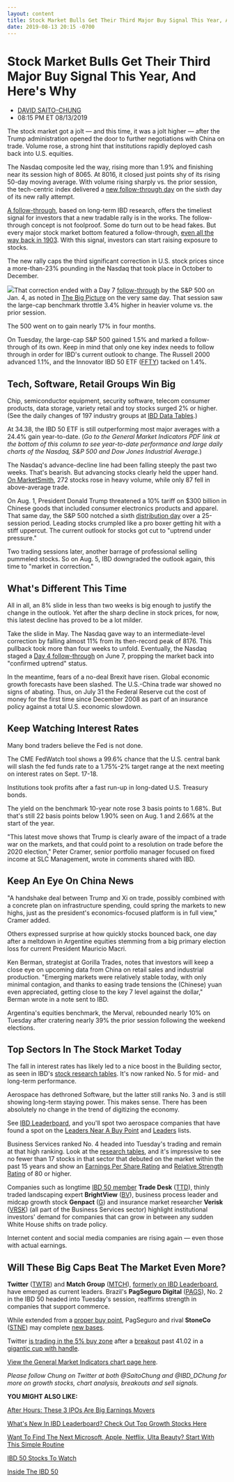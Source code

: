 ```yaml
---
layout: content
title: Stock Market Bulls Get Their Third Major Buy Signal This Year, And Here's Why
date: 2019-08-13 20:15 -0700
---
```



Stock Market Bulls Get Their Third Major Buy Signal This Year, And Here's Why
==============================================================================




* [DAVID SAITO-CHUNG](https://www.investors.com/author/chungd/ "Posts by DAVID SAITO-CHUNG")
* 08:15 PM ET 08/13/2019




The stock market got a jolt — and this time, it was a jolt higher — after the Trump administration opened the door to further negotiations with China on trade. Volume rose, a strong hint that institutions rapidly deployed cash back into U.S. equities.




The Nasdaq composite led the way, rising more than 1.9% and finishing near its session high of 8065. At 8016, it closed just points shy of its rising 50-day moving average. With volume rising sharply vs. the prior session, the tech-centric index delivered a [new follow-through day](https://www.investors.com/how-to-invest/investors-corner/what-is-a-follow-through-day/) on the sixth day of its new rally attempt.


[A follow-through](https://www.investors.com/how-to-invest/investors-corner/how-to-find-next-stock-market-bottom/), based on long-term IBD research, offers the timeliest signal for investors that a new tradable rally is in the works. The follow-through concept is not foolproof. Some do turn out to be head fakes. But every major stock market bottom featured a follow-through, [even all the way back in 1903](https://www.investors.com/how-to-invest/investors-corner/how-a-follow-through-day-sparked-a-market-bottom-one-century-ago/). With this signal, investors can start raising exposure to stocks.


The new rally caps the third significant correction in U.S. stock prices since a more-than-23% pounding in the Nasdaq that took place in October to December.


![](https://www.investors.com/wp-content/uploads/2019/08/MP081319-274x300.jpg)That correction ended with a Day 7 [follow-through](https://www.investors.com/how-to-invest/investors-corner/how-to-find-next-stock-market-bottom/) by the S&P 500 on Jan. 4, as noted in [The Big Picture](https://www.investors.com/market-trend/the-big-picture/dow-stock-market-gains/) on the very same day. That session saw the large-cap benchmark throttle 3.4% higher in heavier volume vs. the prior session.


The 500 went on to gain nearly 17% in four months.


On Tuesday, the large-cap S&P 500 gained 1.5% and marked a follow-through of its own. Keep in mind that only one key index needs to follow through in order for IBD's current outlook to change. The Russell 2000 advanced 1.1%, and the Innovator IBD 50 ETF ([FFTY](https://research.investors.com/quote.aspx?symbol=FFTY)) tacked on 1.4%.


Tech, Software, Retail Groups Win Big
-------------------------------------


Chip, semiconductor equipment, security software, telecom consumer products, data storage, variety retail and toy stocks surged 2% or higher. (See the daily changes of 197 industry groups at [IBD Data Tables](https://www.investors.com/ibd-data-tables/).)


At 34.38, the IBD 50 ETF is still outperforming most major averages with a 24.4% gain year-to-date. (*Go to the General Market Indicators PDF link at the bottom of this column to see year-to-date performance and large daily charts of the Nasdaq, S&P 500 and Dow Jones Industrial Average.*)


The Nasdaq's advance-decline line had been falling steeply the past two weeks. That's bearish. But advancing stocks clearly held the upper hand. [On MarketSmith](https://marketsmith.investors.com/), 272 stocks rose in heavy volume, while only 87 fell in above-average trade.


On Aug. 1, President Donald Trump threatened a 10% tariff on $300 billion in Chinese goods that included consumer electronics products and apparel. That same day, the S&P 500 notched a sixth [distribution day](https://www.investors.com/how-to-invest/investors-corner/how-to-spot-stock-market-tops-track-the-distribution-days/) over a 25-session period. Leading stocks crumpled like a pro boxer getting hit with a stiff uppercut. The current outlook for stocks got cut to "uptrend under pressure."


Two trading sessions later, another barrage of professional selling pummeled stocks. So on Aug. 5, IBD downgraded the outlook again, this time to "market in correction."


What's Different This Time
--------------------------


All in all, an 8% slide in less than two weeks is big enough to justify the change in the outlook. Yet after the sharp decline in stock prices, for now, this latest decline has proved to be a lot milder.


Take the slide in May. The Nasdaq gave way to an intermediate-level correction by falling almost 11% from its then-record peak of 8176. This pullback took more than four weeks to unfold. Eventually, the Nasdaq staged a [Day 4 follow-through](https://www.investors.com/how-to-invest/investors-corner/what-is-a-follow-through-day/) on June 7, propping the market back into "confirmed uptrend" status.


In the meantime, fears of a no-deal Brexit have risen. Global economic growth forecasts have been slashed. The U.S.-China trade war showed no signs of abating. Thus, on July 31 the Federal Reserve cut the cost of money for the first time since December 2008 as part of an insurance policy against a total U.S. economic slowdown.


Keep Watching Interest Rates
----------------------------


Many bond traders believe the Fed is not done.


The CME FedWatch tool shows a 99.6% chance that the U.S. central bank will slash the fed funds rate to a 1.75%-2% target range at the next meeting on interest rates on Sept. 17-18.



Institutions took profits after a fast run-up in long-dated U.S. Treasury bonds.


The yield on the benchmark 10-year note rose 3 basis points to 1.68%. But that's still 22 basis points below 1.90% seen on Aug. 1 and 2.66% at the start of the year.


"This latest move shows that Trump is clearly aware of the impact of a trade war on the markets, and that could point to a resolution on trade before the 2020 election," Peter Cramer, senior portfolio manager focused on fixed income at SLC Management, wrote in comments shared with IBD.


Keep An Eye On China News
-------------------------


"A handshake deal between Trump and Xi on trade, possibly combined with a concrete plan on infrastructure spending, could spring the markets to new highs, just as the president's economics-focused platform is in full view," Cramer added.


Others expressed surprise at how quickly stocks bounced back, one day after a meltdown in Argentine equities stemming from a big primary election loss for current President Mauricio Macri.


Ken Berman, strategist at Gorilla Trades, notes that investors will keep a close eye on upcoming data from China on retail sales and industrial production. "Emerging markets were relatively stable today, with only minimal contagion, and thanks to easing trade tensions the (Chinese) yuan even appreciated, getting close to the key 7 level against the dollar," Berman wrote in a note sent to IBD.


Argentina's equities benchmark, the Merval, rebounded nearly 10% on Tuesday after cratering nearly 39% the prior session following the weekend elections.


Top Sectors In The Stock Market Today
-------------------------------------


The fall in interest rates has likely led to a nice boost in the Building sector, as seen in IBD's [stock research tables](https://www.investors.com/data-tables/ibd-smart-nyse-nasdaq-tables-aug-13-2019/). It's now ranked No. 5 for mid- and long-term performance.


Aerospace has dethroned Software, but the latter still ranks No. 3 and is still showing long-term staying power. This makes sense. There has been absolutely no change in the trend of digitizing the economy.


See [IBD Leaderboard](https://www.investors.com/product/leaderboard/?artProdLink=Leaderboard), and you'll spot two aerospace companies that have found a spot on the [Leaders Near A Buy Point](https://leaderboard.investors.com/#/leaders/leadersnearabuypoint) and [Leaders](https://leaderboard.investors.com/#/leaders/leaders) lists.


Business Services ranked No. 4 headed into Tuesday's trading and remain at that high ranking. Look at the [research tables](https://www.investors.com/data-tables/ibd-smart-nyse-nasdaq-tables-aug-12-2019/), and it's impressive to see no fewer than 17 stocks in that sector that debuted on the market within the past 15 years and show an [Earnings Per Share Rating](https://www.investors.com/how-to-invest/investors-corner/investors-corner-eps-rating/) and [Relative Strength Rating](https://www.investors.com/how-to-invest/investors-corner/relative-strength-rating-stock-chart-analysis-helps-pick-outstanding-growth-stocks/) of 80 or higher.



Companies such as longtime [IBD 50 member](https://research.investors.com/stock-lists/ibd-50/) **Trade Desk** ([TTD](https://research.investors.com/quote.aspx?symbol=TTD)), thinly traded landscaping expert **BrightView** ([BV](https://research.investors.com/quote.aspx?symbol=BV)), business process leader and midcap growth stock **Genpact** ([G](https://research.investors.com/quote.aspx?symbol=G)) and insurance market researcher **Verisk** ([VRSK](https://research.investors.com/quote.aspx?symbol=VRSK)) (all part of the Business Services sector) highlight institutional investors' demand for companies that can grow in between any sudden White House shifts on trade policy.


Internet content and social media companies are rising again — even those with actual earnings.


Will These Big Caps Beat The Market Even More?
----------------------------------------------



**Twitter** ([TWTR](https://research.investors.com/quote.aspx?symbol=TWTR)) and **Match Group** ([MTCH](https://research.investors.com/quote.aspx?symbol=MTCH)), [formerly on IBD Leaderboard](https://leaderboard.investors.com/#/recentaction), have emerged as current leaders. Brazil's **PagSeguro Digital** ([PAGS](https://research.investors.com/quote.aspx?symbol=PAGS)), No. 2 in the IBD 50 headed into Tuesday's session, reaffirms strength in companies that support commerce.


While extended from a [proper buy point](https://www.investors.com/how-to-invest/investors-corner/chart-reading-basics-how-a-buy-point-marks-a-time-of-opportunity/), PagSeguro and rival **StoneCo** ([STNE](https://research.investors.com/quote.aspx?symbol=STNE)) may complete [new bases](https://www.investors.com/how-to-invest/investors-corner/how-to-trade-stocks-base-stock-charts/).


Twitter [is trading in the 5% buy zone](https://www.investors.com/how-to-invest/investors-corner/nvidia-buy-range/) after a [breakout](https://www.investors.com/how-to-invest/investors-corner/what-is-stock-breakout/) past 41.02 in a [gigantic cup with handle](https://www.investors.com/how-to-invest/investors-corner/investing-basics-dont-dismiss-all-deep-cup-with-handle-bases/).


[View the General Market Indicators chart page here](https://www.investors.com/wp-content/uploads/2019/08/IBD1308152459GMI2.pdf).


*Please follow Chung on Twitter at both @SaitoChung and @IBD\_DChung for more on growth stocks, chart analysis, breakouts and sell signals.*


**YOU MIGHT ALSO LIKE:**


[After Hours: These 3 IPOs Are Big Earnings Movers](https://www.investors.com/market-trend/stock-market-today/dow-jones-futures-china-trade-war-news-apple-stock-market-rally-ipos-tilray-realreal/)


[What's New In IBD Leaderboard? Check Out Top Growth Stocks Here](https://www.investors.com/product/leaderboard/?artProdLink=Leaderboard)


[Want To Find The Next Microsoft, Apple, Netflix, Ulta Beauty? Start With This Simple Routine](https://www.investors.com/research/how-to-invest-in-the-stock-market-start-with-a-simple-routine/)


[IBD 50 Stocks To Watch](https://www.investors.com/research/ibd-50-growth-stocks-to-watch/)


[Inside The IBD 50](https://research.investors.com/stock-lists/ibd-50/)




